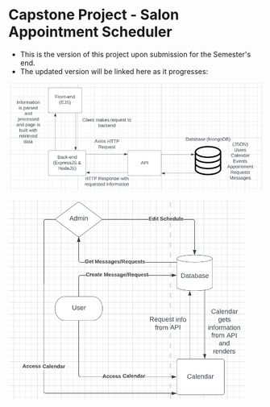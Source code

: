 # Capstone Project - Salon Appointment Scheduler

- This is the version of this project upon submission for the Semester's end.
- The updated version will be linked here as it progresses:

![App LifeCycle](/mdimages/app-lifecycle.PNG)

![Calendar LifeCycle](/mdimages/calendar-cycle.PNG)